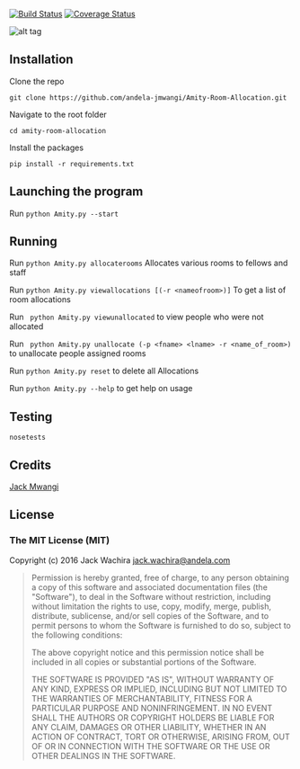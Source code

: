[![Build Status](https://travis-ci.org/andela-jmwangi/Amity-Room-Allocation.svg?branch=feature-review)](https://travis-ci.org/andela-jmwangi/Amity-Room-Allocation)
[![Coverage Status](https://coveralls.io/repos/github/andela-jmwangi/Amity-Room-Allocation/badge.svg?branch=feature-review)](https://coveralls.io/github/andela-jmwangi/Amity-Room-Allocation?branch=feature-review)

![alt tag](https://github.com/andela-jmwangi/Amity-Room-Allocation/feature-review/screen_shot.png)

## Installation
Clone the repo 
```
git clone https://github.com/andela-jmwangi/Amity-Room-Allocation.git
```

Navigate to the root folder
``` 
cd amity-room-allocation 
```

Install the packages
```
pip install -r requirements.txt
```

## Launching the program
Run ``` python Amity.py --start ```

## Running
Run ``` python Amity.py allocaterooms ``` Allocates various rooms to fellows and staff

Run ``` python Amity.py viewallocations [(-r <nameofroom>)] ``` To get a list of room allocations

Run ``` python Amity.py viewunallocated``` to view people who were not allocated

Run ``` python Amity.py unallocate (-p <fname> <lname> -r <name_of_room>)``` to unallocate people assigned rooms

Run ``` python Amity.py reset ``` to delete all Allocations

Run ``` python Amity.py --help ``` to get help on usage

## Testing
``` 
nosetests
```

## Credits

[Jack Mwangi](https://github.com/andela-jmwangi)

## License

### The MIT License (MIT)

Copyright (c) 2016 Jack Wachira <jack.wachira@andela.com>

> Permission is hereby granted, free of charge, to any person obtaining a copy
> of this software and associated documentation files (the "Software"), to deal
> in the Software without restriction, including without limitation the rights
> to use, copy, modify, merge, publish, distribute, sublicense, and/or sell
> copies of the Software, and to permit persons to whom the Software is
> furnished to do so, subject to the following conditions:
>
> The above copyright notice and this permission notice shall be included in
> all copies or substantial portions of the Software.
>
> THE SOFTWARE IS PROVIDED "AS IS", WITHOUT WARRANTY OF ANY KIND, EXPRESS OR
> IMPLIED, INCLUDING BUT NOT LIMITED TO THE WARRANTIES OF MERCHANTABILITY,
> FITNESS FOR A PARTICULAR PURPOSE AND NONINFRINGEMENT. IN NO EVENT SHALL THE
> AUTHORS OR COPYRIGHT HOLDERS BE LIABLE FOR ANY CLAIM, DAMAGES OR OTHER
> LIABILITY, WHETHER IN AN ACTION OF CONTRACT, TORT OR OTHERWISE, ARISING FROM,
> OUT OF OR IN CONNECTION WITH THE SOFTWARE OR THE USE OR OTHER DEALINGS IN
> THE SOFTWARE.